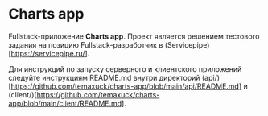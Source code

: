 # Charts app

Fullstack-приложение **Charts app**. Проект является решением тестового задания на позицию Fullstack-разработчик в (Servicepipe)[https://servicepipe.ru/].

Для инструкций по запуску серверного и клиентского приложений следуйте инструкциям README.md внутри директорий (api/)[https://github.com/temaxuck/charts-app/blob/main/api/README.md] и (client/)[https://github.com/temaxuck/charts-app/blob/main/client/README.md].